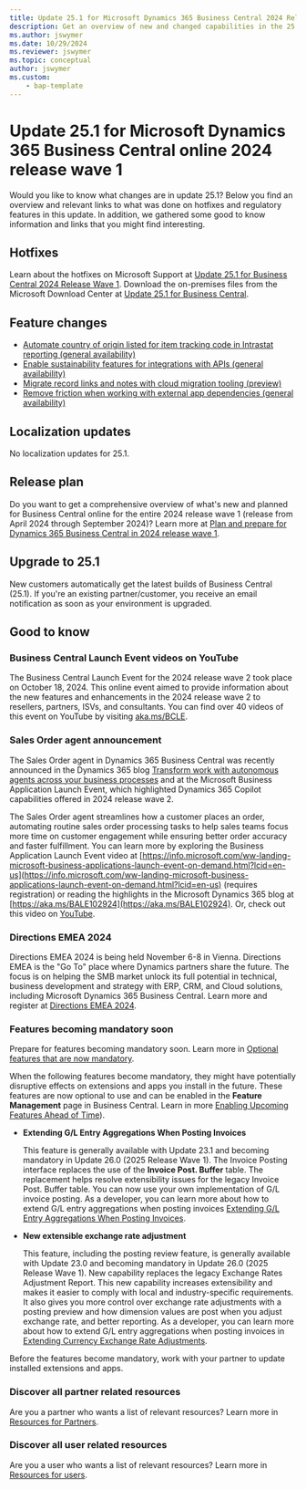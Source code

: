 ```yaml
---
title: Update 25.1 for Microsoft Dynamics 365 Business Central 2024 Release Wave 1
description: Get an overview of new and changed capabilities in the 25.1 update of Business Central online, which is part of 2024 release wave 1.
ms.author: jswymer
ms.date: 10/29/2024
ms.reviewer: jswymer
ms.topic: conceptual
author: jswymer
ms.custom: 
    - bap-template
---
```


# Update 25.1 for Microsoft Dynamics 365 Business Central online 2024 release wave 1

Would you like to know what changes are in update 25.1? Below you find an overview and relevant links to what was done on hotfixes and regulatory features in this update. In addition, we gathered some good to know information and links that you might find interesting.

## Hotfixes

Learn about the hotfixes on Microsoft Support at [Update 25.1 for Business Central 2024 Release Wave 1](https://support.microsoft.com/help/5043981). Download the on-premises files from the Microsoft Download Center at [Update 25.1 for Business Central](https://www.microsoft.com/en-us/download/details.aspx?id=106245)<!--(https://aka.ms/BCDownload)-->.

## Feature changes

- [Automate country of origin listed for item tracking code in Intrastat reporting (general availability)](/dynamics365/release-plan/2024wave1/smb/dynamics365-business-central/automate-country-origin-listed-item-tracking-code-intrastat-reporting)
- [Enable sustainability features for integrations with APIs (general availability)](/dynamics365/release-plan/2024wave1/smb/dynamics365-business-central/achieving-sustainable-compliance-business-central)
- [Migrate record links and notes with cloud migration tooling (preview)](/dynamics365/release-plan/2024wave1/smb/dynamics365-business-central/migrate-record-links-notes-cloud-migration-tooling)
- [Remove friction when working with external app dependencies (general availability)](/dynamics365/release-plan/2024wave1/smb/dynamics365-business-central/remove-friction-when-working-external-app-dependencies)

## Localization updates

No localization updates for 25.1.

## Release plan

Do you want to get a comprehensive overview of what's new and planned for Business Central online for the entire 2024 release wave 1 (release from April 2024 through September 2024)? Learn more at [Plan and prepare for Dynamics 365 Business Central in 2024 release wave 1](/dynamics365/release-plan/2024wave1/smb/dynamics365-business-central/)<!--(https://aka.ms/BCReleasePlan)-->.

## Upgrade to 25.1

New customers automatically get the latest builds of Business Central (25.1). If you're an existing partner/customer, you receive an email notification as soon as your environment is upgraded.

## Good to know

### Business Central Launch Event videos on YouTube

The Business Central Launch Event for the 2024 release wave 2 took place on October 18, 2024. This online event aimed to provide information about the new features and enhancements in the 2024 release wave 2 to resellers, partners, ISVs, and consultants. You can find over 40 videos of this event on YouTube by visiting [aka.ms/BCLE](https://aka.ms/BCLE).

### Sales Order agent announcement

The Sales Order agent in Dynamics 365 Business Central was recently announced in the Dynamics 365 blog [Transform work with autonomous agents across your business processes](https://www.microsoft.com/en-us/dynamics-365/blog/business-leader/2024/10/21/transform-work-with-autonomous-agents-across-your-business-processes) and at the Microsoft Business Application Launch Event, which highlighted Dynamics 365 Copilot capabilities offered in 2024 release wave 2.

The Sales Order agent streamlines how a customer places an order, automating routine sales order processing tasks to help sales teams focus more time on customer engagement while ensuring better order accuracy and faster fulfillment. You can learn more by exploring the Business Application Launch Event video at [https://info.microsoft.com/ww-landing-microsoft-business-applications-launch-event-on-demand.html?lcid=en-us](https://info.microsoft.com/ww-landing-microsoft-business-applications-launch-event-on-demand.html?lcid=en-us) (requires registration) or reading the highlights in the Microsoft Dynamics 365 blog at [https://aka.ms/BALE102924](https://aka.ms/BALE102924). Or, check out this  video on [YouTube](https://www.youtube.com/watch?v=6icbmbLc_Og).

### Directions EMEA 2024

Directions EMEA 2024 is being held November 6-8 in Vienna. Directions EMEA is the "Go To" place where Dynamics partners share the future. The focus is on helping the SMB market unlock its full potential in technical, business development and strategy with ERP, CRM, and Cloud solutions, including Microsoft Dynamics 365 Business Central. Learn more and register at [Directions EMEA 2024](https://www.directionsforpartners.com/conferences-and-events/directions/emea-2024).

### Features becoming mandatory soon

Prepare for features becoming mandatory soon. Learn more in [Optional features that are now mandatory](https://aka.ms/BCFeatureMgmt).

When the following features become mandatory, they might have potentially disruptive effects on extensions and apps you install in the future. These features are now optional to use and can be enabled in the **Feature Management** page in Business Central. Learn in more [Enabling Upcoming Features Ahead of Time](../administration/feature-management.md)).

- **Extending G/L Entry Aggregations When Posting Invoices**

   This feature is generally available with Update 23.1 and becoming mandatory in Update 26.0 (2025 Release Wave 1). The Invoice Posting interface replaces the use of the **Invoice Post. Buffer** table. The replacement helps resolve extensibility issues for the legacy Invoice Post. Buffer table. You can now use your own implementation of G/L invoice posting. As a developer, you can learn more about how to extend G/L entry aggregations when posting invoices [Extending G/L Entry Aggregations When Posting Invoices](../developer/devenv-invoice-posting-example.md).

- **New extensible exchange rate adjustment**

   This feature, including the posting review feature, is generally available with Update 23.0 and becoming mandatory in Update 26.0 (2025 Release Wave 1). New capability replaces the legacy Exchange Rates Adjustment Report. This new capability increases extensibility and makes it easier to comply with local and industry-specific requirements. It also gives you more control over exchange rate adjustments with a posting preview and how dimension values are post when you adjust exchange rate, and better reporting. As a developer, you can learn more about how to extend G/L entry aggregations when posting invoices in [Extending Currency Exchange Rate Adjustments](../developer/devenv-extend-exchange-rates.md).

Before the features become mandatory, work with your partner to update installed extensions and apps.

### Discover all partner related resources

Are you a partner who wants a list of relevant resources? Learn more in [Resources for Partners](https://aka.ms/BCAll).

### Discover all user related resources

Are you a user who wants a list of relevant resources? Learn more in [Resources for users](https://aka.ms/BCUsers).  
